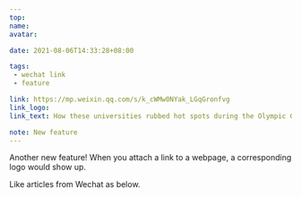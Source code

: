 ```yaml
---
top: 
name:
avatar:

date: 2021-08-06T14:33:28+08:00

tags:
 - wechat link
 - feature

link: https://mp.weixin.qq.com/s/k_cWMw0NYak_LGqGronfvg
link_logo:
link_text: How these universities rubbed hot spots during the Olympic Games

note: New feature
---
```

<!-- 下面写文字 -->
Another new feature! When you attach a link to a webpage, a corresponding logo would show up.

Like articles from Wechat as below.